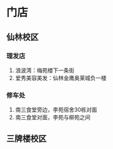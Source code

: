 # 门店

## 仙林校区

### 理发店
1. 浪波湾：梅苑楼下一条街
2. 爱秀美容美发：仙林金鹰奥莱城负一楼

### 修车处
1. 南三食堂旁边，李苑宿舍30栋对面
2. 南三食堂对面，李苑与柳苑之间

## 三牌楼校区